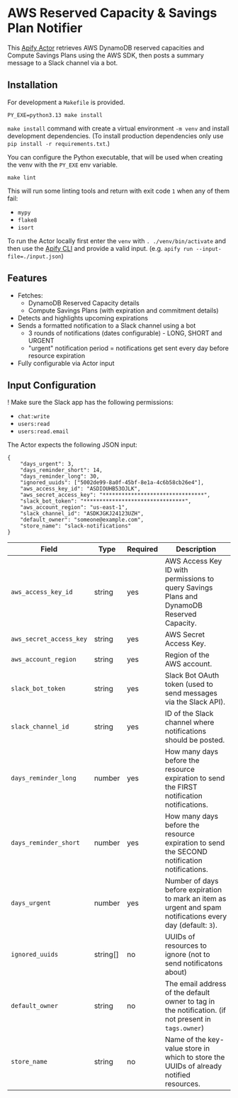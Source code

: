 # AWS Reserved Capacity & Savings Plan Notifier

This [Apify Actor](https://apify.com/actors) retrieves AWS DynamoDB reserved capacities and Compute Savings Plans using the AWS SDK, then posts a summary message to a Slack channel via a bot.

## Installation
For development a `Makefile` is provided.

```{bash}
PY_EXE=python3.13 make install
```

`make install` command with create a virtual environment `-m venv` and install development dependencies. (To install production dependencies only use `pip install -r requirements.txt`.)

You can configure the Python executable, that will be used when creating the venv with the `PY_EXE` env variable.

```{bash}
make lint
```
This will run some linting tools and return with exit code `1` when any of them fail:
- `mypy`
- `flake8`
- `isort`

To run the Actor locally first enter the `venv` with `. ./venv/bin/activate` and then use the [Apify CLI](https://docs.apify.com/cli/) and provide a valid input. (e.g. `apify run --input-file=./input.json`)

## Features
- Fetches:
    - DynamoDB Reserved Capacity details
    - Compute Savings Plans (with expiration and commitment details)
- Detects and highlights upcoming expirations
- Sends a formatted notification to a Slack channel using a bot
    - 3 rounds of notifications (dates configurable) - LONG, SHORT and URGENT
    - "urgent" notification period = notifications get sent every day before resource expiration
- Fully configurable via Actor input

## Input Configuration

! Make sure the Slack app has the following permissions:
- `chat:write`
- `users:read`
- `users:read.email`

The Actor expects the following JSON input:

```{json}
{
    "days_urgent": 3,
    "days_reminder_short": 14,
    "days_reminder_long": 30,
    "ignored_uuids": ["5002de99-8a0f-45bf-8e1a-4c6b58cb26e4"],
    "aws_access_key_id": "ASDIOUHB53OJLK",
    "aws_secret_access_key": "********************************",
    "slack_bot_token": "********************************",
    "aws_account_region": "us-east-1",
    "slack_channel_id": "ASDKJGKJ24123UZH",
    "default_owner": "someone@example.com",
    "store_name": "slack-notifications"
}
```

| Field | Type | Required | Description |
|--------|------|-----------|-------------|
| `aws_access_key_id` | string | yes | AWS Access Key ID with permissions to query Savings Plans and DynamoDB Reserved Capacity. |
| `aws_secret_access_key` | string | yes | AWS Secret Access Key. |
| `aws_account_region` | string | yes | Region of the AWS account. |
| `slack_bot_token` | string | yes | Slack Bot OAuth token (used to send messages via the Slack API). |
| `slack_channel_id` | string | yes | ID of the Slack channel where notifications should be posted. |
| `days_reminder_long` | number | yes | How many days before the resource expiration to send the FIRST notification notifications. |
| `days_reminder_short` | number | yes | How many days before the resource expiration to send the SECOND notification notifications. |
| `days_urgent` | number | yes | Number of days before expiration to mark an item as urgent and spam notifications every day (default: `3`). |
| `ignored_uuids` | string[] | no | UUIDs of resources to ignore (not to send notificatons about) |
| `default_owner` | string | no | The email address of the default owner to tag in the notification. (if not present in `tags.owner`) |
| `store_name` | string | no | Name of the key-value store in which to store the UUIDs of already notified resources. |


